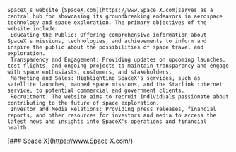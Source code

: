     SpaceX's website [SpaceX.com](https://www.Space X.com)serves as a central hub for showcasing its groundbreaking endeavors in aerospace technology and space exploration. The primary objectives of the website include:
     Educating the Public: Offering comprehensive information about SpaceX's missions, technologies, and achievements to inform and inspire the public about the possibilities of space travel and exploration.
     Transparency and Engagement: Providing updates on upcoming launches, test flights, and ongoing projects to maintain transparency and engage with space enthusiasts, customers, and stakeholders.
     Marketing and Sales: Highlighting SpaceX's services, such as satellite launches, manned space missions, and the Starlink internet service, to potential commercial and government clients.
     Recruitment: The website aims to recruit individuals passionate about contributing to the future of space exploration.
     Investor and Media Relations: Providing press releases, financial reports, and other resources for investors and media to access the latest news and insights into SpaceX's operations and financial health.

[### Space X](https://www.Space X.com/)

